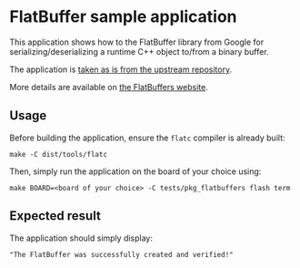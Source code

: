 FlatBuffer sample application
=============================

This application shows how to the FlatBuffer library from Google for
serializing/deserializing a runtime C++ object to/from a binary buffer.

The application is
[taken as is from the upstream repository](https://github.com/google/flatbuffers/blob/master/samples/sample_binary.cpp).

More details are available on
[the FlatBuffers website](http://google.github.io/flatbuffers/).

Usage
-----

Before building the application, ensure the `flatc` compiler is already built:

    make -C dist/tools/flatc

Then, simply run the application on the board of your choice using:

    make BOARD=<board of your choice> -C tests/pkg_flatbuffers flash term

Expected result
---------------

The application should simply display:

    "The FlatBuffer was successfully created and verified!"

